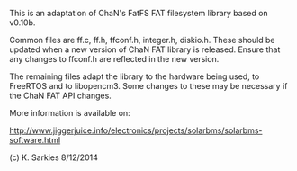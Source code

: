This is an adaptation of ChaN's FatFS FAT filesystem library based on v0.10b.

Common files are ff.c, ff.h, ffconf.h, integer.h, diskio.h. These should be
updated when a new version of ChaN FAT library is released. Ensure that any
changes to ffconf.h are reflected in the new version.

The remaining files adapt the library to the hardware being used, to FreeRTOS
and to libopencm3. Some changes to these may be necessary if the ChaN FAT API
changes.

More information is available on:

http://www.jiggerjuice.info/electronics/projects/solarbms/solarbms-software.html

(c) K. Sarkies 8/12/2014


